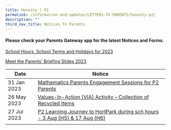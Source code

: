 ```yaml
---
title: Honesty | P2
permalink: /information-and-updates/LETTERS-TO-PARENTS/honesty-p2/
description: ""
third_nav_title: Notices To Parents
---
```

#### Please check your **Parents Gateway** app for the latest Notices and Forms.

[School Hours, School Terms and Holidays for 2023](/files/Letter%20to%20parents/007%20School%20Hours,%20School%20Terms%20and%20Holidays%20for%202023.pdf)

[Meet the Parents' Briefing Slides 2023](/for-parents/Other-Information/2023parentsbriefingslides/)

| Date | Notice | 
| -------- | -------- |
| 31 Jan 2023 | [Mathematics Parents Engagement Sessions for P2 Parents](/files/Letter%20to%20parents/Term%201/031%20Maths%20Parents%20Engagement%20Session_%20P2_2023.pdf) |
| 26 May 2023 | [Values-In-Action (VIA) Activity – Collection of Recycled Items](/files/Letter%20to%20parents/Term%202/059%20collection%20of%20recycled%20items.pdf) |
| 27 Jul 2023 | [P2 Learning Journey to HortPark during sch hours - 3 Aug (H5) & 17 Aug (H6)](/files/Letter%20to%20parents/Term%203/076%20p2%20learning%20journey%20to%20hortpark_h5%20n%20h6.pdf) |
|  |  |